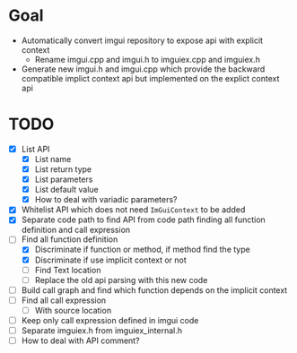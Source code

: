 # Goal
- Automatically convert imgui repository to expose api with explicit context
  - Rename imgui.cpp and imgui.h to imguiex.cpp and imguiex.h
- Generate new imgui.h and imgui.cpp which provide the backward compatible implict context api but implemented on the explict context api

# TODO

- [X] List API
  - [X] List name
  - [X] List return type
  - [X] List parameters
  - [X] List default value
  - [X] How to deal with variadic parameters?
- [X] Whitelist API which does not need `ImGuiContext` to be added
- [X] Separate code path to find API from code path finding all function definition and call expression
- [ ] Find all function definition
  - [X] Discriminate if function or method, if method find the type
  - [X] Discriminate if use implicit context or not
  - [ ] Find Text location
  - [ ] Replace the old api parsing with this new code
- [ ] Build call graph and find which function depends on the implicit context
- [ ] Find all call expression
  - [ ] With source location
- [ ] Keep only call expression defined in imgui code
- [ ] Separate imguiex.h from imguiex_internal.h
- [ ] How to deal with API comment?
